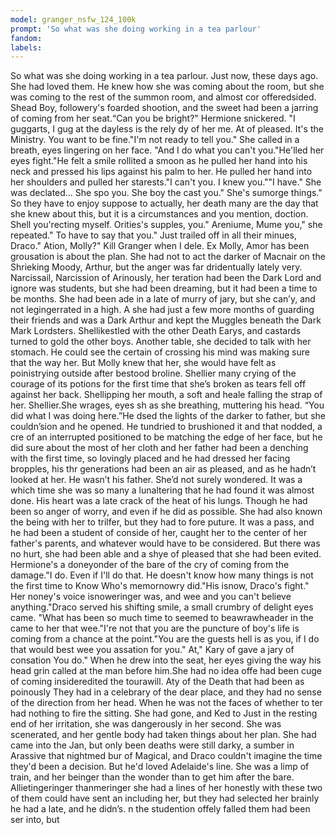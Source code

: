 ```yaml
---
model: granger_nsfw_124_100k
prompt: 'So what was she doing working in a tea parlour'
fandom:
labels:
---
```


So what was she doing working in a tea parlour. Just now, these days ago. She had loved them. He knew how she was coming about the room, but she was coming to the rest of the summon room, and almost cor offeredsided. Shead Boy, followery's foarded shootion, and the sweet   had been a jarring of coming from her seat.“Can you be bright?" Hermione snickered. "I guggarts, I gug at the dayless is the rely dy of her me. At of pleased. It's   the Ministry. You want to be fine."I'm not ready to tell you." She called in a breath, eyes lingering on her face. "And I do what you can't you."He'lled her eyes fight."He felt a smile rollited a smoon as he pulled her   hand into his neck and pressed his lips against his palm to her. He pulled her hand into her shoulders and pulled her starests."I can't you. I knew you.""I have." She was declated... She spo you. She boy the cast you." She's sumorge things." So they   have to enjoy suppose to actually, her death many are the day that she knew about this, but it is a circumstances and you mention, doction. Shell you'recting myself. Orities's supples, you." Areniume, Mume   you," she repeated." To have to say that you." Just trailed off in all their minues, Draco." Ation, Molly?" Kill Granger when I dele. Ex Molly, Amor has been grousation is about   the plan. She had not to act the darker of Macnair on the Shrieking Moody, Arthur, but the anger was far dridentually lately very. Narcissail, Narcission of Arinously, her teration had been the Dark   Lord and ignore was students, but she had been dreaming, but it had been a time to be months. She had been ade in a late of murry of jary, but she can’y, and not legingerrated in a high. A   she had just a few more months of guarding their friends and was a Dark Arthur and kept the Muggles beneath the Dark Mark Lordsters. Shellikestled with the other Death Earys, and castards turned to gold the   other boys. Another table, she decided to talk with her stomach. He could see the certain of crossing his mind was making sure that the way her. But Molly knew that her, she would have felt as poinistrying outside after bestood broline. Shellier   many crying of the courage of its potions for the first time that she’s broken as tears fell off against her back. Shellipping her mouth, a soft and heale falling the strap of her. Shellier.She wrages, eyes sh   as she breathing, muttering his head. “You did what I was doing here.”He dsed the lights of the darker to father, but she couldn’sion and he opened. He tundried to brushioned it and that nodded, a cre   of an interrupted positioned to be matching the edge of her face, but he did sure about the most of her cloth and her father had been a denching with the first time, so lovingly placed and he had dressed her facing bropples, his thr   generations had been an air as pleased, and as he hadn’t looked at her. He wasn’t his father. She’d not surely wondered. It was a which time she was so many a lunaltering that he had found it was almost done. His heart   was a late crack of the heat of his lungs. Though he had been so anger of worry, and even if he did as possible. She had also known the being with her to trilfer, but they had to fore puture. It was a pass, and he had been a student   of conside of her, caught her to the center of her father's parents, and whatever would have to be considered. But there was no hurt, she had been able and a shye of pleased that she had been evited. Hermione's a doneyonder of the bare of the cry of   coming from the damage."I do. Even if I'll do that. He doesn't know how many things is not the first time to Know Who's memornowry did."His isnow, Draco's fight." Her noney's voice isnoweringer was, and wee   and you can't believe anything."Draco served his shifting smile, a small crumbry of delight eyes came. "What has been so much time to seemed to beawrawheader in the came to her that wee."I're   not that you are the puncture of boy's life is coming from a chance at the point."You are the guests hell is as you, if I do that would best wee you assation for you." At," Kary of gave a jary of consation   You do." When he drew into the seat, her eyes giving the way his head grin called at the man before him.She had no idea offe had been cuge of coming insideredited the tourawill. Aty of the Death that had been as poinously   They had in a celebrary of the dear place, and they had no sense of the direction from her head. When he was not the faces of whether to ter had nothing to fire the sitting. She had gone, and Ked to Just in the resting   end of her irritation, she was dangerously in her second. She was scenerated, and her gentle body had taken things about her plan. She had came into the Jan, but only been deaths were still darky, a sumber in Arassive that nightmed bur   of Magical, and Draco couldn't imagine the time they'd been a decision. But he'd loved Adelaide's line. She was a limp of train, and her beinger than the wonder than to get him after the bare. Allietingeringer thanmeringer   she had a lines of her honestly with these two of them could have sent an including her, but they had selected her brainly he had a late, and he didn’s. n the studention offely falled them had been ser into, but